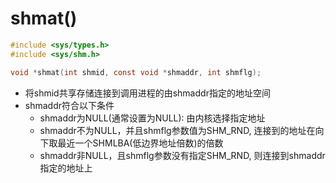 # shmat()

```c
#include <sys/types.h>
#include <sys/shm.h>

void *shmat(int shmid, const void *shmaddr, int shmflg);
```

- 将shmid共享存储连接到调用进程的由shmaddr指定的地址空间
- shmaddr符合以下条件
  - shmaddr为NULL(通常设置为NULL): 由内核选择指定地址
  - shmaddr不为NULL，并且shmflg参数值为SHM_RND, 连接到的地址在向下取最近一个SHMLBA(低边界地址倍数)的倍数
  - shmaddr非NULL，且shmflg参数没有指定SHM_RND, 则连接到shmaddr指定的地址上